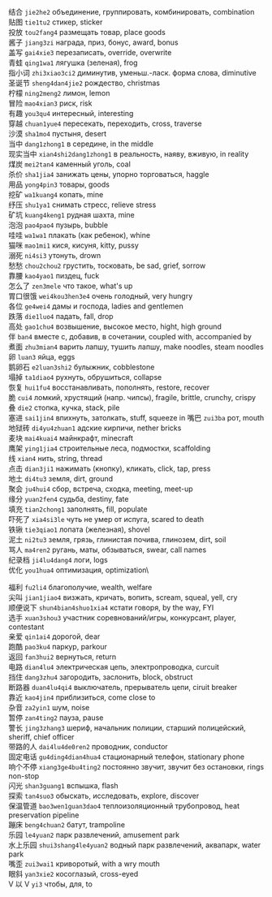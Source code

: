 结合 `jie2he2` объединение, группировать, комбинировать, combination\
贴图 `tie1tu2` стикер, sticker\
投放 `tou2fang4` размещать товар, place goods\
酱子 `jiang3zi` награда, приз, бонус, award, bonus\
盖写 `gai4xie3` перезаписать, override, overwrite\
青蛙 `qing1wa1` лягушка (зеленая), frog\
指小词 `zhi3xiao3ci2` диминутив, уменьш.-ласк. форма слова, diminutive\
圣诞节 `sheng4dan4jie2` рождество, christmas\
柠檬 `ning2meng2` лимон, lemon\
冒险 `mao4xian3` риск, risk\
有趣 `you3qu4` интересный, interesting\
穿越 `chuan1yue4` пересекать, переходить, cross, traverse\
沙漠 `sha1mo4` пустыня, desert\
当中 `dang1zhong1` в середине, in the middle\
现实当中 `xian4shi2dang1zhong1` в реальность, наяву, вживую, in reality\
煤炭 `mei2tan4` каменный уголь, coal\
杀价 `sha1jia4` занижать цены, упорно торговаться, haggle\
用品 `yong4pin3` товары, goods\
挖矿 `wa1kuang4` копать, mine\
纾压 `shu1ya1` снимать стресс, relieve stress\
矿坑 `kuang4keng1` рудная шахта, mine\
泡泡 `pao4pao4` пузырь, bubble\
哇哇 `wa1wa1` плакать (как ребенок), whine\
猫咪 `mao1mi1` кися, кисуня, kitty, pussy\
溺死 `ni4si3` утонуть, drown\
愁愁 `chou2chou2` грустить, тосковать, be sad, grief, sorrow\
靠腰 `kao4yao1` пиздец, fuck\
怎么了 `zen3mele` что такое, what's up\
胃口很饿 `wei4kou3hen3e4` очень голодный, very hungry\
各位 `ge4wei4` дамы и господа, ladies and gentlemen\
跌落 `die1luo4` падать, fall, drop\
高处 `gao1chu4` возвышение, высокое место, hight, high ground\
伴 `ban4` вместе с, добавив, в сочетании, coupled with, accompanied by\
煮面 `zhu3mian4` варить лапшу, тушить лапшу, make noodles, steam noodles\
卵 `luan3` яйца, eggs\
鹅卵石 `e2luan3shi2` булыжник, cobblestone\
塌掉 `ta1diao4` рухнуть, обрушиться, collapse\
恢复 `hui1fu4` восстанавливать, пополнять, restore, recover\
脆 `cui4` ломкий, хрустящий (напр. чипсы), fragile, brittle, crunchy, crispy \
叠 `die2` стопка, кучка, stack, pile\
塞进 `sai1jin4` впихнуть, затолкать, stuff, squeeze in
嘴巴 `zui3ba` рот, mouth\
地狱砖 `di4yu4zhuan1` адские кирпичи, nether bricks\
麦块 `mai4kuai4` майнкрафт, minecraft\
鹰架 `ying1jia4` строительные леса, подмостки, scaffolding\
线 `xian4` нить, string, thread\
点击 `dian3ji1` нажимать (кнопку), кликать, click, tap, press\
地土 `di4tu3` земля, dirt, ground\
聚会 `ju4hui4` сбор, встреча, сходка, meeting, meet-up\
缘分 `yuan2fen4` судьба, destiny, fate\
填充 `tian2chong1` заполнять, fill, populate\
吓死了 `xia4si3le` чуть не умер от испуга, scared to death\
铁锹 `tie3qiao1` лопата (железная), shovel\
泥土 `ni2tu3` земля, грязь, глинистая почива, глинозем, dirt, soil\
骂人 `ma4ren2` ругань, маты, обзываться, swear, call names\
纪录档 `ji4lu4dang4` логи, logs\
优化 `you1hua4` оптимизация, optimization\

<!--  -->

福利 `fu2li4` благополучие, wealth, welfare\
尖叫 `jian1jiao4` визжать, кричать, вопить, scream, squeal, yell, cry\
顺便说下 `shun4bian4shuo1xia4` кстати говоря, by the way, FYI\
选手 `xuan3shou3` участник соревнований/игры, конкурсант, player, contestant\
亲爱 `qin1ai4` дорогой, dear\
跑酷 `pao3ku4` паркур, parkour\
返回 `fan3hui2` вернуться, return\
电路 `dian4lu4` электрическая цепь, электропроводка, curcuit\
挡住 `dang3zhu4` загородить, заслонить, block, obstruct\
断路器 `duan4lu4qi4` выключатель, прерыватель цепи, ciruit breaker\
靠近 `kao4jin4` приблизиться, come close to\
杂音 `za2yin1` шум, noise\
暂停 `zan4ting2` пауза, pause\
警长 `jing3zhang3` шериф, начальник полиции, старший полицейский, sheriff, chief officer\
带路的人 `dai4lu4de0ren2` проводник, conductor\
固定电话 `gu4ding4dian4hua4` стационарный телефон, stationary phone\
响个不停 `xiang3ge4bu4ting2` постоянно звучит, звучит без остановки, rings non-stop\
闪光 `shan3guang1` вспышка, flash\
探索 `tan4suo3` обыскать, исследовать, explore, discover\
保温管道 `bao3wen1guan3dao4` теплоизоляционный трубопровод, heat preservation pipeline\
蹦床 `beng4chuan2` батут, trampoline\
乐园 `le4yuan2` парк развлечений, amusement park\
水上乐园 `shui3shang4le4yuan2` водный парк развлечений, аквапарк, water park\
嘴歪 `zui3wai1` криворотый, with a wry mouth\
眼斜 `yan3xie2` косоглазый, cross-eyed\
V 以 V `yi3` чтобы, для, to
